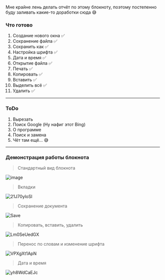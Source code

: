 Мне крайне лень делать отчёт по этому блокноту, поэтому постепенно буду заливать какие-то доработки сюда :sweat_smile:

### Что готово 
1. Создание нового окна :white_check_mark:
2. Сохранение файла :white_check_mark:
3. Сохранить как :white_check_mark:
4. Настройка шрифта :white_check_mark:
5. Дата и время :white_check_mark:
6. Открытие файла :white_check_mark:
7. Печать :white_check_mark:
8. Копировать :white_check_mark:
9. Вставить :white_check_mark:
10. Выделить всё :white_check_mark:
11. Удалить :white_check_mark:
***
### ToDo 
1. Вырезать
2. Поиск Google (Ну нафиг этот Bing)
3. О программе
4. Поиск и замена
5. Чёт там ещё... :sweat_smile:
***
### Демонстрация работы блокнота 
> Стандартный вид блокнота

![image](https://user-images.githubusercontent.com/55367086/115070502-36f8a700-9f1f-11eb-89d7-6ef7232a3075.png)

>Вкладки

![21J70yloSl](https://user-images.githubusercontent.com/55367086/115067937-c7cd8380-9f1b-11eb-8dfd-d003a364a418.gif)

>Сохранение документа

![Save](https://user-images.githubusercontent.com/55367086/115070796-9a82d480-9f1f-11eb-9b84-b787fe9c3aec.gif)

>Копировать, вставить, удалить

![Lm0SeUedGX](https://user-images.githubusercontent.com/55367086/115109609-022d3400-9fa1-11eb-85c0-4befd1ed07b0.gif)

>Перенос по словам и изменение шрифта

![VPXgXt1ApN](https://user-images.githubusercontent.com/55367086/115109657-4587a280-9fa1-11eb-9d92-5b8944baf364.gif)

>Дата и время

![yh8WdCaEJc](https://user-images.githubusercontent.com/55367086/115109922-d14dfe80-9fa2-11eb-9549-4b7a1aa71a54.gif)

